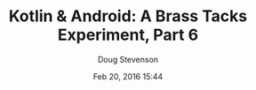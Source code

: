 ---
title: 'Kotlin & Android: A Brass Tacks Experiment, Part 6'
url: https://medium.com/@CodingDoug/kotlin-android-a-brass-tacks-experiment-part-6-49fea0ed3a7#.53axmkcxt
categories:
    -
    - Kotlin
author: Doug Stevenson
date: Feb 20, 2016 15:44
---